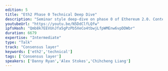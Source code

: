 ```yaml
---
edition: 5
title: "Eth2 Phase 0 Technical Deep Dive"
description: "Seminar style deep-dive on phase 0 of Ethereum 2.0. Content includes explanations, diagrams, Q&A, etc. Session will open with a high level overview, followed by a deep-dive explanation and analysis of the various components of the system ultimately showing how all of the pieces fit together. Various researchers and developers to present on sub-topics related to their expertise."
youtubeUrl: "https://youtu.be/N5DdClfLQfw"
ipfsHash: "Qmb8k7EEVUnJfa5gPzPb5XeCo4tbwjLfpWMEnw6vpDDWbr"
duration: 6679
expertise: "Intermediate"
type: "Talk"
track: "Consensus layer"
keywords: ['eth2','technical']
tags: ['Consensus layer']
speakers: ['Danny Ryan','Alex Stokes','Chihcheng Liang']
---
```

